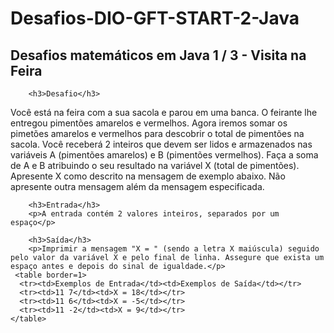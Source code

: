 # Desafios-DIO-GFT-START-2-Java

<html>
  <head>
  </head>
  <body>
    <h2>Desafios matemáticos em Java 1 / 3 - Visita na Feira</h2>
    
        <h3>Desafio</h3>
<p>Você está na feira com a sua sacola e parou em uma banca. O feirante lhe entregou pimentões amarelos e vermelhos. Agora iremos somar os pimetões amarelos e vermelhos para descobrir o total de pimentões na sacola.  Você receberá 2 inteiros que devem ser lidos e armazenados nas variáveis A (pimentões amarelos) e B (pimentões vermelhos). Faça a soma de A e B atribuindo o seu resultado na variável X (total de pimentões). Apresente X como descrito na mensagem de exemplo abaixo. Não apresente outra mensagem além da mensagem especificada.</p>

        <h3>Entrada</h3>
        <p>A entrada contém 2 valores inteiros, separados por um espaço</p>

        <h3>Saída</h3>
        <p>Imprimir a mensagem "X = " (sendo a letra X maiúscula) seguido pelo valor da variável X e pelo final de linha. Assegure que exista um espaço antes e depois do sinal de igualdade.</p>
     <table border=1>
      <tr><td>Exemplos de Entrada</td><td>Exemplos de Saída</td></tr>
      <tr><td>11 7</td><td>X = 18</td></tr>
      <tr><td>11 6</td><td>X = -5</td></tr>
      <tr><td>11 -2</td><td>X = 9</td></tr>
    </table>
  </body>
  </html>

